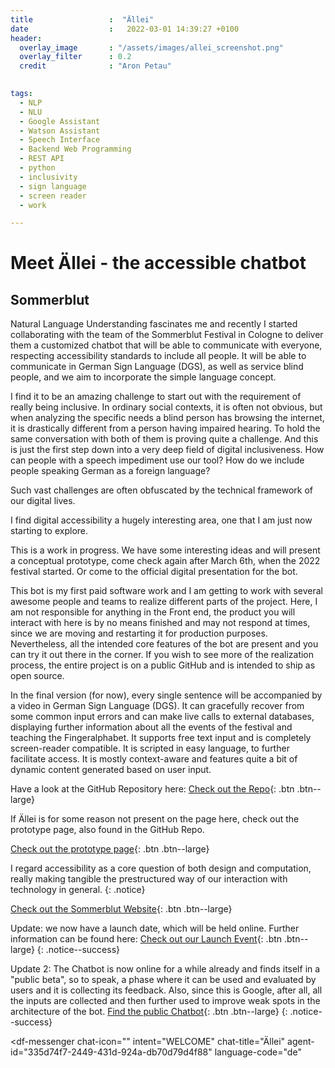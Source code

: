 ```yaml
---
title                 :  "Ällei"
date                  :   2022-03-01 14:39:27 +0100
header:
  overlay_image       : "/assets/images/allei_screenshot.png"
  overlay_filter      : 0.2
  credit              : "Aron Petau"

 
tags:
  - NLP
  - NLU
  - Google Assistant
  - Watson Assistant
  - Speech Interface
  - Backend Web Programming
  - REST API
  - python
  - inclusivity
  - sign language
  - screen reader
  - work

---
```

# Meet Ällei - the accessible chatbot
## Sommerblut

Natural Language Understanding fascinates me and recently I started collaborating with the team of the Sommerblut Festival in Cologne to deliver them a customized chatbot that will be able to communicate with everyone, respecting accessibility standards to include all people. It will be able to communicate in German Sign Language (DGS), as well as service blind people, and we aim to incorporate the simple language concept. 

I find it to be an amazing challenge to start out with the requirement of really being inclusive. In ordinary social contexts, it is often not obvious, but when analyzing the specific needs a blind person has browsing the internet, it is drastically different from a person having impaired hearing. To hold the same conversation with both of them is proving quite a challenge. And this is just the first step down into a very deep field of digital inclusiveness. How can people with a speech impediment use our tool? How do we include people speaking German as a foreign language? 

Such vast challenges are often obfuscated by the technical framework of our digital lives. 

I find digital accessibility a hugely interesting area, one that I am just now starting to explore. 

This is a work in progress. We have some interesting ideas and will present a conceptual prototype, come check again after March 6th, when the 2022 festival started. Or come to the official digital presentation for the bot.

This bot is my first paid software work and I am getting to work with several awesome people and teams to realize different parts of the project. Here, I am not responsible for anything in the Front end, the product you will interact with here is by no means finished and may not respond at times, since we are moving and restarting it for production purposes.
Nevertheless, all the intended core features of the bot are present and you can try it out there in the corner. 
If you wish to see more of the realization process, the entire project is on a public GitHub and is intended to ship as open source. 

In the final version (for now), every single sentence will be accompanied by a video in German Sign Language (DGS).
It can gracefully recover from some common input errors and can make live calls to external databases, displaying further information about all the events of the festival and teaching the Fingeralphabet. It supports free text input and is completely screen-reader compatible. It is scripted in easy language, to further facilitate access. 
It is mostly context-aware and features quite a bit of dynamic content generated based on user input.


Have a look at the GitHub Repository here:
[Check out the Repo](https://github.com/arontaupe/KommunikationsKrake
){: .btn .btn--large}

If Ällei is for some reason not present on the page here, check out the prototype page, also found in the GitHub Repo.

[Check out the prototype page](https://arontaupe.github.io/KommunikationsKrake/
){: .btn .btn--large}


I regard accessibility as a core question of both design and computation, really making tangible the prestructured way of our interaction with technology in general.
{: .notice}


[Check out the Sommerblut Website](https://www.sommerblut.de/
){: .btn .btn--large}

Update: we now have a launch date, which will be held online. Further information can be found here:
[Check out our Launch Event](https://www.sommerblut.de/ls/veranstaltung/875-allei){: .btn .btn--large}
{: .notice--success}


Update 2: The Chatbot is now online for a while already and finds itself in a "public beta", so to speak, a phase where it can be used and evaluated by users and it is collecting its feedback. Also, since this is Google, after all, all the inputs are collected and then further used to improve weak spots in the architecture of the bot.
[Find the public Chatbot](https://chatbot.sommerblut.de){: .btn .btn--large}
{: .notice--success}



<meta name="viewport" content="width-device-width, initial-scale=1">

<script src="https://www.gstatic.com/dialogflow-console/fast/messenger/bootstrap.js?v=1"></script>
<df-messenger
  chat-icon=""
  intent="WELCOME"
  chat-title="Ällei"
  agent-id="335d74f7-2449-431d-924a-db70d79d4f88"
  language-code="de"
></df-messenger>